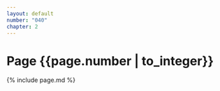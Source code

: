 ```yaml
---
layout: default
number: "040"
chapter: 2
---
```


# Page {{page.number | to_integer}}
{% include page.md %}
